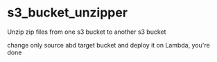 # s3_bucket_unzipper
Unzip zip files from one s3 bucket to another s3 bucket

change only source abd target bucket and deploy it on Lambda, you're done
